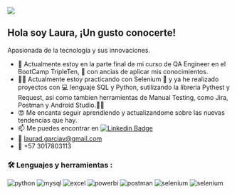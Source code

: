 



![](https://komarev.com/ghpvc/?https://github.com/Laudangar&color=green&style=flat-square&label=PROFILE+VIEWS)

## Hola soy Laura, ¡Un gusto conocerte! 
Apasionada de la tecnología y sus innovaciones.

* 🔭 Actualmente estoy en la parte final de mi curso de QA Engineer en el BootCamp TripleTen, 🌱 con ancias de aplicar mis conocimientos.
* 👩‍💼 Actualmente estoy practicando con Selenium 📘 y ya he realizado proyectos con 💻 lenguaje SQL y Python, sutilizando la libreria Pythest y Request, asi como tambien herramientas de Manual Testing, como Jira, Postman y Android Studio.🧑‍💻
* 😍 Me encanta seguir aprendiendo y actualizandome sobre las nuevas tendencias que hay.
* 📫 Me puedes encontrar en [![Linkedin Badge](https://img.shields.io/badge/-Laura-blue?style=flat&logo=Linkedin&logoColor=white)](https://www.linkedin.com/in/laura-garcia-v-27299015a/)
* 📧 laurad.garciav@gmail.com
* 📱 +57 3017803113


### :hammer_and_wrench: Lenguajes y herramientas :

<div id="header" align="left">
    <img decoding="async" src="https://img.shields.io/badge/Python-3776AB?style=for-the-badge&logo=python&logoColor=white" alt="python"/>
  </a>
    <img decoding="async" src="https://img.shields.io/badge/MySQL-6DB33F?style=for-the-badge&logo=mysql&logoColor=white" alt="mysql"/>
  </a>
 <img decoding="async" src="https://img.shields.io/badge/Microsoft_Excel-217346?style=for-the-badge&logo=microsoft-excel&logoColor=white" alt="excel"/>
  </a>
 <img decoding="async" src="https://img.shields.io/badge/Power_BI-FFBE00?style=for-the-badge&logo=Power-BI&logoColor=white" alt="powerbi"/>
  </a>
  <img decoding="async" src="https://img.shields.io/badge/postman-6DB33F?style=for-the-badge&logo=postman&logoColor=white" alt="postman"/>
  </a>
  <img decoding="async" src="https://img.shields.io/badge/selenium-217346?style=for-the-badge&logo=selenium&logoColor=white" alt="selenium"/>
  </a>
  <img decoding="async" src="https://img.shields.io/badge/Jira-0077B5?style=for-the-badge&logo=Jira&logoColor=white" alt="selenium"/>
  </a>

</div>

